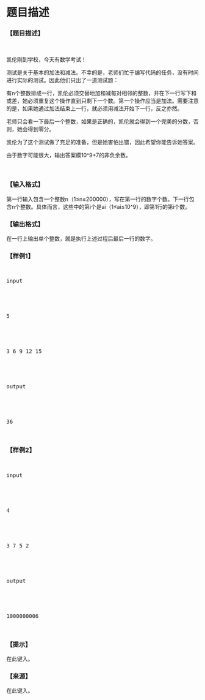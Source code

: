 # 题目描述


<h3>
【题目描述】
</h3>
<p>
<br/>
</p>
<p>
凯伦刚到学校，今天有数学考试！
</p>
<p>
测试是关于基本的加法和减法。不幸的是，老师们忙于编写代码的任务，没有时间进行实际的测试。因此他们只出了一道测试题：
</p>
<p>
有n个整数排成一行，凯伦必须交替地加和减每对相邻的整数，并在下一行写下和或差，她必须重复这个操作直到只剩下一个数。第一个操作应当是加法。需要注意的是，如果她通过加法结束上一行，就必须用减法开始下一行，反之亦然。
</p>
<p>
老师只会看一下最后一个整数，如果是正确的，凯伦就会得到一个完美的分数，否则，她会得到零分。
</p>
<p>
凯伦为了这个测试做了充足的准备，但是她害怕出错，因此希望你能告诉她答案。
</p>
<p>
由于数字可能很大，输出答案模10^9+7的非负余数。
</p>
<p>
<br/>
</p>
<h3>
【输入格式】
</h3>
<p>
第一行输入包含一个整数n（1≤n≤200000），写在第一行的数字个数。下一行包含n个整数。具体而言，这些中的第i个是ai（1≤ai≤10^9），即第1行的第i个数。
</p>
<h3>
【输出格式】
</h3>
<p>
在一行上输出单个整数，就是执行上述过程后最后一行的数字。
</p>
<h3>
【样例1】
</h3>
<pre><p>
input
</p>

<p>
5
</p>

<p>
3 6 9 12 15
</p>

<p>
output
</p>

<p>
36
</p>
</pre>
<h3>
【样例2】
</h3>
<pre><p>
input
</p>

<p>
4
</p>

<p>
3 7 5 2
</p>

<p>
output
</p>

<p>
1000000006
</p>
</pre>
<h3>
【提示】
</h3>
<p>
在此键入。
</p>
<h3>
【来源】
</h3>
<p>
在此键入。
</p>
